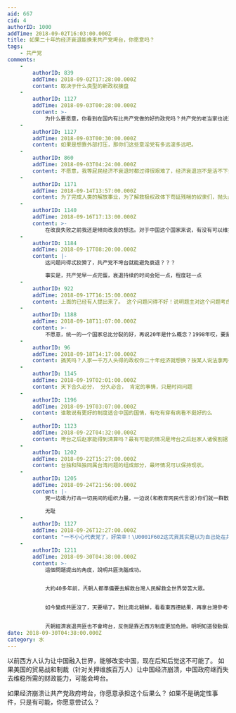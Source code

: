 ```yaml
---
aid: 667
cid: 4
authorID: 1000
addTime: 2018-09-02T16:03:00.000Z
title: 如果二十年的经济衰退能换来共产党垮台，你愿意吗？
tags:
    - 共产党
comments:
    -
        authorID: 839
        addTime: 2018-09-02T17:28:00.000Z
        content: 取决于什么类型的新政权接盘
    -
        authorID: 1127
        addTime: 2018-09-03T00:28:00.000Z
        content: >-
            为什么要愿意，你看到在国内有比共产党做的好的政党吗？共产党的老当家也说过他认为共产党或许未来会消失。不要不着边际的意淫，意淫时逻辑要以现实及历史做参照。在没有更好的接盘党出现的情况下，共产党倒台大概率是灾难，而不只是倒退，外部压迫，内部割据，甚至烽火连天，少点不切实际的意淫。在现阶段很长的一段时间内，它仍是第一选择。
    -
        authorID: 1127
        addTime: 2018-09-03T00:30:00.000Z
        content: 如果是想靠外部打压，那你们这些意淫党有多远滚多远吧。
    -
        authorID: 860
        addTime: 2018-09-03T04:24:00.000Z
        content: 不愿意，我等屁民经济不衰退时都过得很艰难了，经济衰退岂不是活不下去？
    -
        authorID: 1171
        addTime: 2018-09-14T13:57:00.000Z
        content: 为了完成人类的解放事业，为了解救极权政体下苟延残喘的奴隶们，抛头颅洒热血，我绝对愿意！
    -
        authorID: 1140
        addTime: 2018-09-16T17:13:00.000Z
        content: >-
            在改良失败之前我还是倾向改良的想法。对于中国这个国家来说，有没有可以维持精英决策（这个国家的百姓素质参差不齐，服从权威，也许精英统治是个好办法）的同时开放民主的方法？类似越南。
    -
        authorID: 1184
        addTime: 2018-09-17T08:20:00.000Z
        content: |-
            这问题问得忒狡猾了，共产党不垮台就能避免衰退？？？

            事实是，共产党早一点完蛋，衰退持续的时间会短一点，程度轻一点
    -
        authorID: 922
        addTime: 2018-09-17T16:15:00.000Z
        content: 上面的已经有人提出来了。 这个问题问得不好！说明题主对这个问题考虑的不周全。
    -
        authorID: 1188
        addTime: 2018-09-18T11:07:00.000Z
        content: >-
            不愿意，统一的一个国家总比分裂的好，再说20年是什么概念？1998年哎，要是倒退到那个时候美帝不像推倒苏联一样捏死中国才有鬼。虽然很不喜欢共党的各种政策，但是没有其他强力的政党出现之前我是绝对支持共党在台上的。
    -
        authorID: 96
        addTime: 2018-09-18T14:17:00.000Z
        content: 搞笑吗？人家一千万人头得的政权你二十年经济就想换？按某人说法拿两千万人头换。
    -
        authorID: 1145
        addTime: 2018-09-19T02:01:00.000Z
        content: 天下合久必分， 分久必合， 肯定的事情，只是时间问题
    -
        authorID: 1196
        addTime: 2018-09-19T03:07:00.000Z
        content: 谁敢说有更好的制度适合中国的国情，有吃有穿有病看不挺好的么
    -
        authorID: 1123
        addTime: 2018-09-22T04:32:00.000Z
        content: 垮台之后赵家能得到清算吗？最有可能的情况是垮台之后赵家人诸侯割据
    -
        authorID: 1202
        addTime: 2018-09-22T15:27:00.000Z
        content: 台独和陆独同属台湾问题的组成部分，最坏情况可以保持现状。
    -
        authorID: 1205
        addTime: 2018-09-24T21:56:00.000Z
        content: |-
            党一边竭力打击一切民间的组织力量，一边说(和教育网民代言说)你们就一群散沙要是我倒了中国就必定陷入万劫不复的无政府状态

            无耻
    -
        authorID: 1127
        addTime: 2018-09-26T12:27:00.000Z
        content: "一不小心代表党了，好荣幸！\U0001F602这弐貨其实是以为自己处在共产主义社会中。"
    -
        authorID: 1211
        addTime: 2018-09-30T04:38:00.000Z
        content: >-
            這個問題提出的角度，說明共匪洗腦成功。


            大約40多年前，兲朝人都準備要去解救台灣人民解救全世界勞苦大眾。


            如今變成共匪沒了，天要塌了。對比南北朝鮮，看看東西德結果，再拿台灣參考一下。馬列制度是一場災難，呆在災難裡面還覺得很好。無語。


            兲朝經濟衰退共匪也不會垮台，反倒是靠近西方制度更加危險。明明知道發動貿易戰要吃虧，偏偏硬上，在下台和經濟衰退的兩難選擇中，共匪選擇沒有任何猶豫。
date: 2018-09-30T04:38:00.000Z
category: 水
---
```


以前西方人认为让中国融入世界，能够改变中国，现在后知后觉这不可能了。 如果美国的贸易战和制裁（针对关押维族百万人）让中国经济崩溃，中国政府继而失去维稳所需的财政能力，可能会垮台。

如果经济崩溃让共产党政府垮台，你愿意承担这个后果么？ 如果不是确定性事件，只是有可能，你愿意尝试么？
